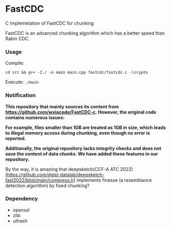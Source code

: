 # FastCDC
C Implemetation of FastCDC for chunking

FastCDC is an advanced chunking algorithm which has a better speed than Rabin CDC.

### Usage
Compile:

`cd src && g++ -I./ -o main main.cpp fastcdc/fastcdc.c -lcrypto`

Execute:
`./main`

### Notification

**This repository that mainly sources its content from https://github.com/wxiacode/FastCDC-c. However, the original code contains numerous issues:**

**For example, files smaller than 1GB are treated as 1GB in size, which leads to illegal memory access during chunking, even though no error is reported.**

**Additionally, the original repository lacks integrity checks and does not save the content of data chunks. We have added these features in our repository.**

By the way, it is amazing that deepsketch(CCF-A ATC 2022)[https://github.com/dgist-datalab/deepsketch-fast2022/blob/main/compress.h] implements finesse (a resemblance detection algorithm) by fixed chunking?

### Dependency

- openssl
- zlib
- uthash
